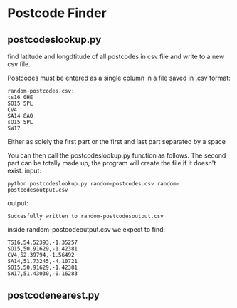 # Postcode Finder


## postcodeslookup.py
find latitude and longdtitude of all postcodes in csv file and write to a new csv file.

Postcodes must be entered as a single column in a file saved in .csv format:
```
random-postcodes.csv:
ts16 0HE
SO15 5PL
CV4
SA14 8AQ
sO15 5PL
SW17
```
Either as solely the first part or the first and last part separated by a space

You can then call the postcodeslookup.py function as follows.
The second part can be totally made up, the program will create the file if it doesn't exist.
input:
```
python postcodeslookup.py random-postcodes.csv random-postcodesoutput.csv
```
output:
```
Succesfully written to random-postcodesoutput.csv
```
inside random-postcodeoutput.csv we expect to find:
```
TS16,54.52393,-1.35257
SO15,50.91629,-1.42381
CV4,52.39794,-1.56492
SA14,51.73245,-4.10721
SO15,50.91629,-1.42381
SW17,51.43030,-0.16283
```

## postcodenearest.py
